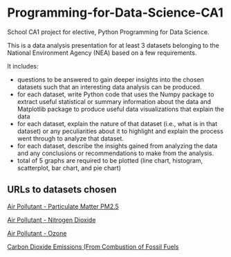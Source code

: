 # Programming-for-Data-Science-CA1
School CA1 project for elective, Python Programming for Data Science.

This is a data analysis presentation for at least 3 datasets belonging to the National Environment Agency (NEA) based on a few requirements.

It includes:
- questions to be answered to gain deeper insights into the chosen datasets such that an interesting data analysis can be produced.
- for each dataset, write Python code that uses the Numpy package to extract useful statistical or summary information about the data and Matplotlib package to produce useful data visualizations that explain the data
- for each dataset, explain the nature of that dataset (i.e., what is in that dataset) or any peculiarities about it to highlight and explain the process went through to analyze that dataset.
- for each dataset, describe the insights gained from analyzing the data and any conclusions or recommendations to make from the analysis.
- total of 5 graphs are required to be plotted (line chart, histogram, scatterplot, bar chart, and pie chart)

## URLs to datasets chosen
[Air Pollutant - Particulate Matter PM2.5](https://beta.data.gov.sg/datasets/d_397fe8de643aea9927bdee32e49307ff/view)

[Air Pollutant - Nitrogen Dioxide](https://beta.data.gov.sg/datasets/d_88dcbdd26f7adbb5a469491378abfedc/view)

[Air Pollutant - Ozone](https://beta.data.gov.sg/datasets/d_12e90ff1178704ebd56dc2fff04eef56/view)

[Carbon Dioxide Emissions (From Combustion of Fossil Fuels](https://beta.data.gov.sg/datasets/d_4ab7c63c152147042394397f2b61b96a/view)
